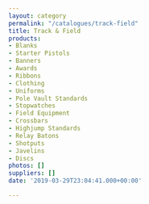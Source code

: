 ```yaml
---
layout: category
permalink: "/catalogues/track-field"
title: Track & Field
products:
- Blanks
- Starter Pistols
- Banners
- Awards
- Ribbons
- Clothing
- Uniforms
- Pole Vault Standards
- Stopwatches
- Field Equipment
- Crossbars
- Highjump Standards
- Relay Batons
- Shotputs
- Javelins
- Discs
photos: []
suppliers: []
date: '2019-03-29T23:04:41.000+00:00'

---
```

